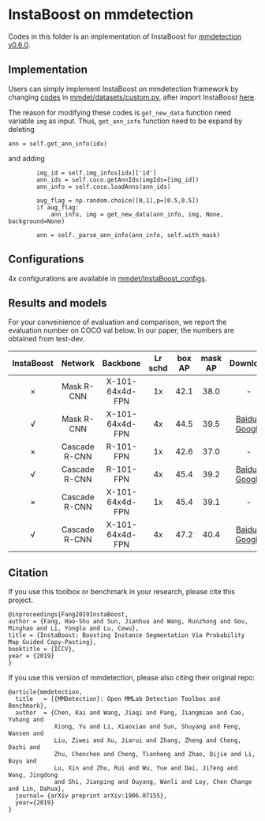 # InstaBoost on mmdetection

Codes in this folder is an implementation of InstaBoost for [mmdetection v0.6.0](https://github.com/open-mmlab/mmdetection/tree/v0.6.0).

## Implementation

Users can simply implement InstaBoost on mmdetection framework by changing [codes](mmdet/datasets/custom.py#L188L199) in [mmdet/datasets/custom.py](mmdet/datasets/custom.py), after import InstaBoost [here](mmdet/datasets/custom.py#L13).

The reason for modifying these codes is `get_new_data` function need variable `img` as input. Thus, `get_ann_info` function need to be expand by deleting
```
ann = self.get_ann_info(idx)
```
and adding
```
        img_id = self.img_infos[idx]['id']
        ann_ids = self.coco.getAnnIds(imgIds=[img_id])
        ann_info = self.coco.loadAnns(ann_ids)

        aug_flag = np.random.choice([0,1],p=[0.5,0.5])
        if aug_flag:
            ann_info, img = get_new_data(ann_info, img, None, background=None)

        ann = self._parse_ann_info(ann_info, self.with_mask)
```

## Configurations

4x configurations are available in [mmdet/InstaBoost_configs](mmdet/InstaBoost_configs).

## Results and models

For your conveinience of evaluation and comparison, we report the evaluation number on COCO val below. In our paper, the numbers are obtained from test-dev.

|    InstaBoost   |     Network     |       Backbone       | Lr schd |      box AP       |      mask AP       |      Download       |
| :-------------: | :-------------: |      :--------:      | :-----: |      :----:       |      :-----:       | :-----------------: |
|   ×   |    Mask R-CNN   |   X-101-64x4d-FPN    |   1x    |  42.1  |  38.0   | - |
|   √   |    Mask R-CNN   |   X-101-64x4d-FPN    |   4x    |  44.5  |  39.5   |[Baidu](https://pan.baidu.com/s/1KrHQBHcHjWONpXbC2qUzxw) / [Google](https://drive.google.com/file/d/1qD4V9uYbtpaZBmTMTgP7f0uw46zroY9-/view?usp=sharing)|
|   ×   |  Cascade R-CNN  |       R-101-FPN      |   1x    |  42.6  |  37.0   | - |
|   √   |  Cascade R-CNN  |       R-101-FPN      |   4x    |  45.4  |  39.2   |[Baidu](https://pan.baidu.com/s/1_4cJ0B9fugcA-oBHYe9o_A) / [Google](https://drive.google.com/file/d/1xhiuFoOMQyDIvOrz6MiAZPboRRe1YK8p/view?usp=sharing)|
|   ×   |  Cascade R-CNN  |   X-101-64x4d-FPN    |   1x    |  45.4  |  39.1   | - |
|   √   |  Cascade R-CNN  |   X-101-64x4d-FPN    |   4x    |  47.2  |  40.4   |[Baidu](https://pan.baidu.com/s/1nu73IpRbTEb4caPMHWJMXA) / [Google](https://drive.google.com/file/d/11iaKH-ZeVCi-65wzlT5OxxUOkREMzXRW/view?usp=sharing)|


## Citation

If you use this toolbox or benchmark in your research, please cite this project.

```
@inproceedings{Fang2019InstaBoost,
author = {Fang, Hao-Shu and Sun, Jianhua and Wang, Runzhong and Gou, Minghao and Li, Yonglu and Lu, Cewu},
title = {InstaBoost: Boosting Instance Segmentation Via Probability Map Guided Copy-Pasting},
booktitle = {ICCV},
year = {2019}
}
```

If you use this version of mmdetection, please also citing their original repo:

```
@article{mmdetection,
  title   = {{MMDetection}: Open MMLab Detection Toolbox and Benchmark},
  author  = {Chen, Kai and Wang, Jiaqi and Pang, Jiangmiao and Cao, Yuhang and
             Xiong, Yu and Li, Xiaoxiao and Sun, Shuyang and Feng, Wansen and
             Liu, Ziwei and Xu, Jiarui and Zhang, Zheng and Cheng, Dazhi and
             Zhu, Chenchen and Cheng, Tianheng and Zhao, Qijie and Li, Buyu and
             Lu, Xin and Zhu, Rui and Wu, Yue and Dai, Jifeng and Wang, Jingdong
             and Shi, Jianping and Ouyang, Wanli and Loy, Chen Change and Lin, Dahua},
  journal= {arXiv preprint arXiv:1906.07155},
  year={2019}
}
```

